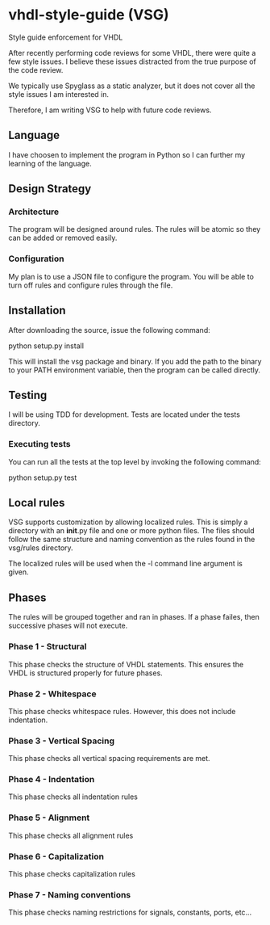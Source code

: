 # vhdl-style-guide (VSG)
Style guide enforcement for VHDL

After recently performing code reviews for some VHDL, there were quite a few style issues.
I believe these issues distracted from the true purpose of the code review.

We typically use Spyglass as a static analyzer, but it does not cover all the style issues I am interested in.

Therefore, I am writing VSG to help with future code reviews.

## Language

I have choosen to implement the program in Python so I can further my learning of the language.

## Design Strategy

### Architecture

The program will be designed around rules.
The rules will be atomic so they can be added or removed easily.


### Configuration

My plan is to use a JSON file to configure the program.
You will be able to turn off rules and configure rules through the file.

## Installation

After downloading the source, issue the following command:

  python setup.py install

This will install the vsg package and binary.
If you add the path to the binary to your PATH environment variable, then the program can be called directly.

## Testing

I will be using TDD for development.
Tests are located under the tests directory.

### Executing tests

You can run all the tests at the top level by invoking the following command:

 python setup.py test

## Local rules

VSG supports customization by allowing localized rules.
This is simply a directory with an __init__.py file and one or more python files.
The files should follow the same structure and naming convention as the rules found in the vsg/rules directory.

The localized rules will be used when the -l command line argument is given.

## Phases

The rules will be grouped together and ran in phases.
If a phase failes, then successive phases will not execute.

### Phase 1 - Structural

This phase checks the structure of VHDL statements.
This ensures the VHDL is structured properly for future phases.

### Phase 2 - Whitespace

This phase checks whitespace rules.
However, this does not include indentation.

### Phase 3 - Vertical Spacing

This phase checks all vertical spacing requirements are met.

### Phase 4 - Indentation

This phase checks all indentation rules

### Phase 5 - Alignment

This phase checks all alignment rules

### Phase 6 - Capitalization

This phase checks capitalization rules

### Phase 7 - Naming conventions

This phase checks naming restrictions for signals, constants, ports, etc...


